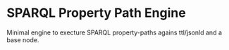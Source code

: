 # SPARQL Property Path Engine

Minimal engine to execture SPARQL property-paths agains ttl/jsonld and a base node.
